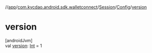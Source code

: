 //[app](../../../../index.md)/[com.kycdao.android.sdk.walletconnect](../../index.md)/[Session](../index.md)/[Config](index.md)/[version](version.md)

# version

[androidJvm]\
val [version](version.md): [Int](https://kotlinlang.org/api/latest/jvm/stdlib/kotlin/-int/index.html) = 1
